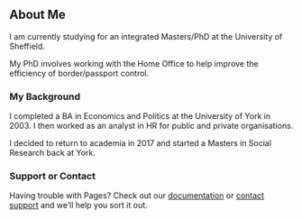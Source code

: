 ## About Me

I am currently studying for an integrated Masters/PhD at the University of Sheffield.

My PhD involves working with the Home Office to help improve the efficiency of border/passport control. 

### My Background

I completed a BA in Economics and Politics at the University of York in 2003. I then worked as an analyst in HR for public and private organisations. 

I decided to return to academia in 2017 and started a Masters in Social Research back at York.

### Support or Contact

Having trouble with Pages? Check out our [documentation](https://help.github.com/categories/github-pages-basics/) or [contact support](https://github.com/contact) and we’ll help you sort it out.
